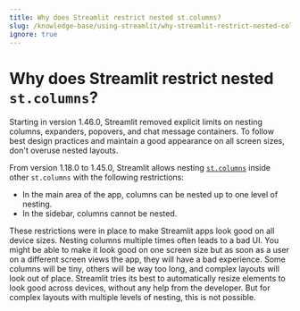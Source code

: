```yaml
---
title: Why does Streamlit restrict nested st.columns?
slug: /knowledge-base/using-streamlit/why-streamlit-restrict-nested-columns
ignore: true
---
```


# Why does Streamlit restrict nested `st.columns`?

Starting in version 1.46.0, Streamlit removed explicit limits on nesting columns, expanders, popovers, and chat message containers. To follow best design practices and maintain a good appearance on all screen sizes, don't overuse nested layouts.

From version 1.18.0 to 1.45.0, Streamlit allows nesting [`st.columns`](/develop/api-reference/layout/st.columns) inside other
`st.columns` with the following restrictions:

- In the main area of the app, columns can be nested up to one level of nesting.
- In the sidebar, columns cannot be nested.

These restrictions were in place to make Streamlit apps look good on all device sizes. Nesting columns multiple times often leads to a bad UI.
You might be able to make it look good on one screen size but as soon as a user on a different screen views the app,
they will have a bad experience. Some columns will be tiny, others will be way too long, and complex layouts will look out of place.
Streamlit tries its best to automatically resize elements to look good across devices, without any help from the developer.
But for complex layouts with multiple levels of nesting, this is not possible.
